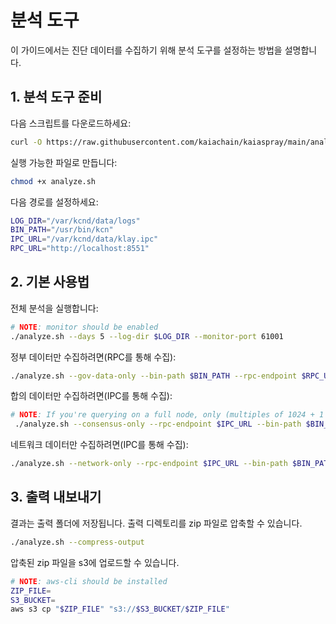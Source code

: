 # 분석 도구

이 가이드에서는 진단 데이터를 수집하기 위해 분석 도구를 설정하는 방법을 설명합니다.

## 1. 분석 도구 준비

다음 스크립트를 다운로드하세요:

```bash
curl -O https://raw.githubusercontent.com/kaiachain/kaiaspray/main/analyze.sh
```

실행 가능한 파일로 만듭니다:

```bash
chmod +x analyze.sh
```

다음 경로를 설정하세요:

```bash
LOG_DIR="/var/kcnd/data/logs"
BIN_PATH="/usr/bin/kcn"
IPC_URL="/var/kcnd/data/klay.ipc"
RPC_URL="http://localhost:8551"
```

## 2. 기본 사용법

전체 분석을 실행합니다:

```bash
# NOTE: monitor should be enabled
./analyze.sh --days 5 --log-dir $LOG_DIR --monitor-port 61001
```

정부 데이터만 수집하려면(RPC를 통해 수집):

```bash
./analyze.sh --gov-data-only --bin-path $BIN_PATH --rpc-endpoint $RPC_URL --block-height 5
```

합의 데이터만 수집하려면(IPC를 통해 수집):

```bash
# NOTE: If you're querying on a full node, only (multiples of 1024 + 1 or recent) block nums are available.
 ./analyze.sh --consensus-only --rpc-endpoint $IPC_URL --bin-path $BIN_PATH --block-height 1025
```

네트워크 데이터만 수집하려면(IPC를 통해 수집):

```bash
./analyze.sh --network-only --rpc-endpoint $IPC_URL --bin-path $BIN_PATH
```

## 3. 출력 내보내기

결과는 출력 폴더에 저장됩니다. 출력 디렉토리를 zip 파일로 압축할 수 있습니다.

```bash
./analyze.sh --compress-output
```

압축된 zip 파일을 s3에 업로드할 수 있습니다.

```bash
# NOTE: aws-cli should be installed
ZIP_FILE=
S3_BUCKET=
aws s3 cp "$ZIP_FILE" "s3://$S3_BUCKET/$ZIP_FILE"
```